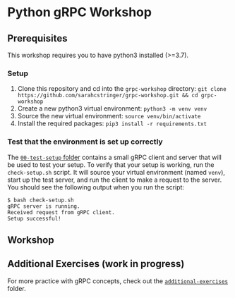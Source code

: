 # Python gRPC Workshop

## Prerequisites

This workshop requires you to have python3 installed (>=3.7).

### Setup

1. Clone this repository and cd into the `grpc-workshop` directory: `git clone https://github.com/sarahcstringer/grpc-workshop.git && cd grpc-workshop`
2. Create a new python3 virtual environment: `python3 -m venv venv`
3. Source the new virtual environment: `source venv/bin/activate`
4. Install the required packages: `pip3 install -r requirements.txt`

### Test that the environment is set up correctly

The [`00-test-setup` folder](https://github.com/sarahcstringer/grpc-workshop/tree/master/00-test-setup) contains a small gRPC client and server that will be used to test your setup. To verify that your setup is working, run the `check-setup.sh` script. It will source your virtual environment (named `venv`), start up the test server, and run the client to make a request to the server. You should see the following output when you run the script:

```
$ bash check-setup.sh
gRPC server is running.
Received request from gRPC client.
Setup successful!
```

## Workshop

## Additional Exercises (work in progress)

For more practice with gRPC concepts, check out the [`additional-exercises`](https://github.com/sarahcstringer/grpc-workshop/tree/master/additional-exercises) folder.

